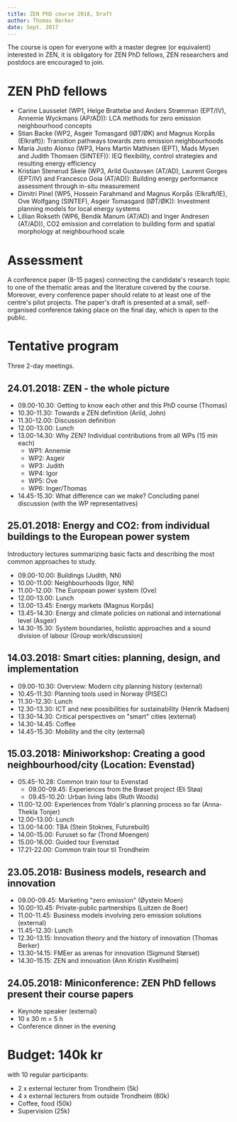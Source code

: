 ```yaml
---
title: ZEN PhD course 2018, Draft
author: Thomas Berker
date: Sept. 2017
---
```


The course is open for everyone with a master degree (or equivalent) interested in ZEN, it is obligatory for ZEN PhD fellows, ZEN researchers and postdocs are encouraged to join.

# ZEN PhD fellows

- Carine Lausselet (WP1, Helge Brattebø and Anders Strømman (EPT/IV), Annemie Wyckmans (AP/AD)): LCA methods for zero emission neighbourhood concepts
- Stian Backe (WP2, Asgeir Tomasgard (IØT/ØK) and Magnus Korpås (Elkraft)): Transition pathways towards zero emission neighbourhoods
- Maria Justo Alonso (WP3, Hans Martin Mathisen (EPT), Mads Mysen and Judith Thomsen (SINTEF)): IEQ flexibility, control strategies and resulting energy efficiency
- Kristian Stenerud Skeie (WP3, Arild Gustavsen (AT/AD), Laurent Gorges (EPT/IV) and Francesco Goia (AT/AD)): Building energy performance assessment through in-situ measurement
- Dimitri Pinel (WP5, Hossein Farahmand and Magnus Korpås (Elkraft/IE), Ove Wolfgang (SINTEF), Asgeir Tomasgard (IØT/ØK)): Investment planning models for local energy systems
- Lillian Rokseth (WP6, Bendik Manum (AT/AD) and Inger Andresen (AT/AD)), CO2 emission and correlation to building form and spatial morphology at neighbourhood scale

# Assessment

A conference paper (8-15 pages) connecting the candidate's research topic to one of the thematic areas and the literature covered by the course. Moreover, every conference paper should relate to at least one of the centre's pilot projects. The paper's draft is presented at a small, self-organised conference taking place on the final day, which is open to the public.

# Tentative program

Three 2-day meetings.

## 24.01.2018: ZEN - the whole picture

- 09.00-10.30: Getting to know each other and this PhD course (Thomas)
- 10.30-11.30: Towards a ZEN definition (Arild, John)
- 11.30-12.00: Discussion definition
- 12.00-13.00: Lunch
- 13.00-14.30: Why ZEN? Individual contributions from all WPs (15 min each)
    - WP1: Annemie
    - WP2: Asgeir
    - WP3: Judith
    - WP4: Igor
    - WP5: Ove
    - WP6: Inger/Thomas
- 14.45-15.30: What difference can we make? Concluding panel discussion (with the WP representatives)

## 25.01.2018: Energy and CO2: from individual buildings to the European power system

Introductory lectures summarizing basic facts and describing the most common approaches to study.

- 09.00-10.00: Buildings (Judith, NN)
- 10.00-11.00: Neighbourhoods (Igor, NN)
- 11.00-12.00: The European power system (Ove)
- 12.00-13.00: Lunch
- 13.00-13.45: Energy markets (Magnus Korpås)
- 13.45-14.30: Energy and climate policies on national and international level (Asgeir)
- 14.30-15.30: System boundaries, holistic approaches and a sound division of labour (Group work/discussion)

## 14.03.2018: Smart cities: planning, design, and implementation

- 09.00-10.30: Overview: Modern city planning history (external)
- 10.45-11.30: Planning tools used in Norway (PISEC)
- 11.30-12.30: Lunch
- 12.30-13.30: ICT and new possibilities for sustainability (Henrik Madsen)
- 13.30-14.30: Critical perspectives on "smart" cities (external)
- 14.30-14.45: Coffee
- 14.45-15.30: Mobility and the city (external)

## 15.03.2018: Miniworkshop: Creating a good neighbourhood/city (Location: Evenstad)

- 05.45-10.28: Common train tour to Evenstad
    - 09.00-09.45: Experiences from the Brøset project (Eli Støa)
    - 09.45-10.20: Urban living labs (Ruth Woods)
- 11.00-12.00: Experiences from Ydalir's planning process so far (Anna-Thekla Tonjer)
- 12.00-13.00: Lunch
- 13.00-14.00: TBA (Stein Stoknes, Futurebuilt)
- 14.00-15.00: Furuset so far (Trond Moengen)
- 15.00-16.00: Guided tour Evenstad
- 17.21-22.00: Common train tour til Trondheim

## 23.05.2018: Business models, research and innovation

- 09.00-09.45: Marketing "zero emission" (Øystein Moen)
- 10.00-10.45: Private-public partnerships (Luitzen de Boer)
- 11.00-11.45: Business models involving zero emission solutions (external)
- 11.45-12.30: Lunch
- 12.30-13.15: Innovation theory and the history of innovation (Thomas Berker)
- 13.30-14.15: FMEer as arenas for innovation (Sigmund Størset)
- 14.30-15.15: ZEN and innovation (Ann Kristin Kvellheim)

## 24.05.2018: Miniconference: ZEN PhD fellows present their course papers

- Keynote speaker (external)
- 10 x 30 m = 5 h
- Conference dinner in the evening

# Budget: 140k kr

with 10 regular participants:

- 2 x external lecturer from Trondheim (5k)
- 4 x external lecturers from outside Trondheim (60k)
- Coffee, food (50k)
- Supervision (25k)
